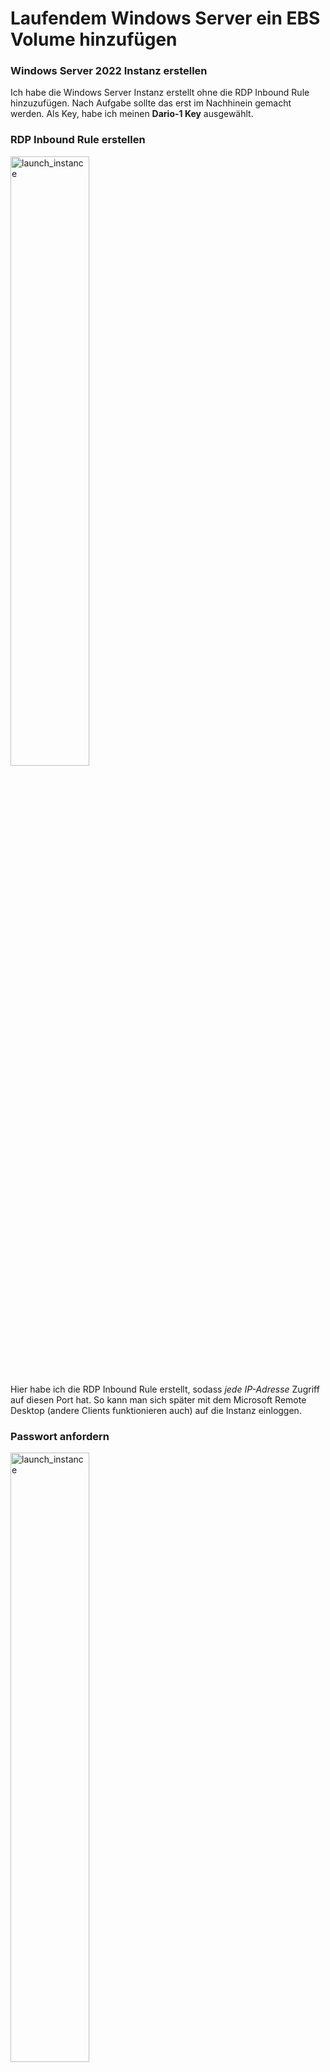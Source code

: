 
# Laufendem Windows Server ein EBS Volume hinzufügen

### Windows Server 2022 Instanz erstellen
Ich habe die Windows Server Instanz erstellt ohne die RDP Inbound Rule hinzuzufügen. Nach Aufgabe sollte das erst im Nachhinein gemacht werden. Als Key, habe ich meinen **Dario-1 Key** ausgewählt. 

### RDP Inbound Rule erstellen
<img width=50% height=50% alt="launch_instance" src="https://github.com/user-attachments/assets/e225d372-f055-4897-9b9a-3debfe0f81d4">

Hier habe ich die RDP Inbound Rule erstellt, sodass *jede IP-Adresse* Zugriff auf diesen Port hat. So kann man sich später mit dem Microsoft Remote Desktop (andere Clients funktionieren auch) auf die Instanz einloggen. 

### Passwort anfordern
<img width=50% height=50% alt="launch_instance" src="https://github.com/user-attachments/assets/5b953e87-06c6-4dbe-9fc8-46f2cd9009f1">

Um das Passwort anzufordern muss der **Private Key**, des Keypairs hochgeladen werden, damit AWS sicherstellen kann, dass nur die Person mit dem Key Zugriff auf den Server hat. Um sich per RDP verbinden zu können braucht es drei Informationen.

- IP Adresse oder Public DNS
- Benutzer
- Passwort

### Instanz Login
<img width=50% height=50% alt="launch_instance" src="https://github.com/user-attachments/assets/651c0a33-7f19-4ea2-80db-43492dee5064">

Da ich auf Mac arbeite, sieht das ein wenig anders aus als bei Windows. Das Passwort musste ich erst nach den Angaben des Public DNS und des Benutzers angeben, hat aber auf jeden Fall funktioniert. 

### Windows Drives anzeigen
<img width=50% height=50% alt="launch_instance" src="https://github.com/user-attachments/assets/f6e3b9fd-a7a0-44e5-bae3-eb86fcdac52d">

Auf diesem Bild erkennt man nochmal, dass ich draufgekommen bin und nur der C Drive sichtbar ist. Hier soll dann später das zweite Volume erscheinen. 

### Availability Zone
<img width=50% height=50% alt="launch_instance" src="https://github.com/user-attachments/assets/1740de1d-7520-4e16-82b9-c805d5dd8779">

Damit das Volume der Instanz hinzugefügt werden kann, muss es im gleichen Datenzentrum erstellt werden. Deswegen braucht man die Availability Zone. 

### Volume erstellen und anfügen
<img width=50% height=50% alt="launch_instance" src="https://github.com/user-attachments/assets/6b4b61a6-c0d3-497b-b79d-3e261d8299af">

Hier sieht man, dass ich die richtige Availability Zone ausgewählt habe und musste nur noch die richtige Instanz auswählen. Wenn man auf das Drop Down Menu geht, sieht man noch die Instanzen Namen. 

### Ordner in neuem Volumen erstellen
<img width=50% height=50% alt="launch_instance" src="https://github.com/user-attachments/assets/6c53f0d0-fadc-4c0c-8391-d81a0ee09679">

Nachdem das Volume erstellt und angefügt wurde, erscheint es auch im Paritionsmanager auf dem Windowsserver. Dort musste ich es nur noch Online schalten, es aktivieren und partitionieren. Schon konnte ich den, im Auftrag erwähnten, Ordner erstellen. 

### Was passiert wenn man das Volume einfach detached?
<img width=50% height=50% alt="launch_instance" src="https://github.com/user-attachments/assets/3da6d9f4-14fa-4681-a336-8510d53dbae5">

Ich war mir sicher, dass das Volume auch entfernt werden konnte, wenn der Windows Server noch läuft. Trotzdem testete ich es aus, um 100% sicher zu sein. 

### Erkenntnis
<img width=50% height=50% alt="launch_instance" src="https://github.com/user-attachments/assets/f4764c63-94dc-4cd1-b729-cd0822e1c075">

Siehe da, das Volumen ist weg. Nicht nur im Explorer, sondern auch im Partitionsmanager. So wie erwartet. 

